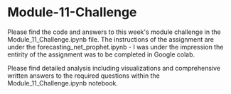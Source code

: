 # Module-11-Challenge

Please find the code and answers to this week's module challenge in the Module_11_Challenge.ipynb file. The instructions of the assignment are under the forecasting_net_prophet.ipynb - I was under the impression the entirity of the assignment was to be completed in Google colab.

Please find detailed analysis including visualizations and comprehensive written answers to the required questions within the Module_11_Challenge.ipynb notebook. 



